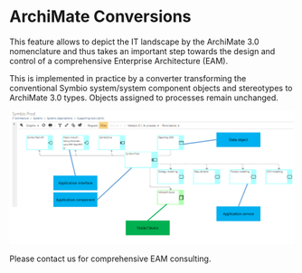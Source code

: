 # ArchiMate Conversions

This feature allows to depict the IT landscape by the ArchiMate 3.0 nomenclature and thus takes an important step towards the design and control of a comprehensive Enterprise Architecture (EAM).

This is implemented in practice by a converter transforming the conventional Symbio system/system component objects and stereotypes to ArchiMate 3.0 types. Objects assigned to processes remain unchanged.

![screen](../media/archimate-example.png)

Please contact us for comprehensive EAM consulting.